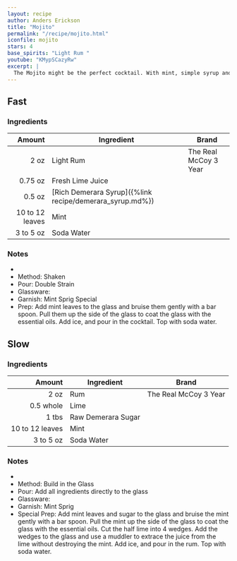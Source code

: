 ```yaml
---
layout: recipe
author: Anders Erickson
title: "Mojito"
permalink: "/recipe/mojito.html"
iconfile: mojito
stars: 4
base_spirits: "Light Rum "
youtube: "KMypSCazyRw"
excerpt: |
  The Mojito might be the perfect cocktail. With mint, simple syrup and white rum, the classic Mojito is easy to make and always refreshing.
---
```


<div class="subrecipe" markdown="1">

## Fast

### Ingredients

|          Amount | Ingredient                                               | Brand                 |
| --------------: | -------------------------------------------------------- | --------------------- |
|            2 oz | Light Rum                                                | The Real McCoy 3 Year |
|         0.75 oz | Fresh Lime Juice                                         |
|          0.5 oz | [Rich Demerara Syrup]({%link recipe/demerara_syrup.md%}) |
| 10 to 12 leaves | Mint                                                     |
|       3 to 5 oz | Soda Water                                               |

### Notes

-
- Method: Shaken
- Pour: Double Strain
- Glassware:
- Garnish: Mint Sprig Special
- Prep: Add mint leaves to the glass and bruise them gently with a bar spoon. Pull them up the side of the glass to coat the glass with the essential oils. Add ice, and pour in the cocktail. Top with soda water.

</div>
<div class="subrecipe" markdown="1">

## Slow

### Ingredients

|          Amount | Ingredient         | Brand                 |
| --------------: | ------------------ | --------------------- |
|            2 oz | Rum                | The Real McCoy 3 Year |
|       0.5 whole | Lime               |
|           1 tbs | Raw Demerara Sugar |
| 10 to 12 leaves | Mint               |
|       3 to 5 oz | Soda Water         |

### Notes

-
- Method: Build in the Glass
- Pour: Add all ingredients directly to the glass
- Glassware:
- Garnish: Mint Sprig
- Special Prep: Add mint leaves and sugar to the glass and bruise the mint gently with a bar spoon. Pull the mint up the side of the glass to coat the glass with the essential oils. Cut the half lime into 4 wedges. Add the wedges to the glass and use a muddler to extrace the juice from the lime without destroying the mint. Add ice, and pour in the rum. Top with soda water.

</div>
